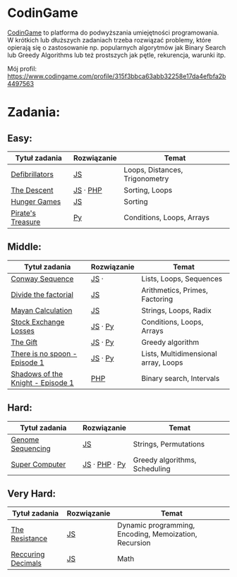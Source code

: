 # CodinGame 
[CodinGame](https://www.codingame.com/home) to platforma do podwyższania umiejętności programowania.  
W krótkich lub dłuższych zadaniach trzeba rozwiązać problemy, które opierają się o zastosowanie np. popularnych algorytmów jak Binary Search lub Greedy Algorithms lub też prostszych jak pętle, rekurencja, warunki itp.

Mój profil: https://www.codingame.com/profile/315f3bbca63abb32258e17da4efbfa2b4497563

# Zadania:

## Easy: 
| Tytuł zadania                                                                 | Rozwiązanie                                                                                                                                                                       | Temat                          |
| ----------------------------------------------------------------------------- | --------------------------------------------------------------------------------------------------------------------------------------------------------------------------------- | ------------------------------ |
| [Defibrillators](https://www.codingame.com/training/easy/defibrillators)      | [JS](https://github.com/capo1/codinggames/blob/master/easy/js/easy-defibrillators.js)                                                                                             | Loops, Distances, Trigonometry |
| [The Descent](https://www.codingame.com/training/easy/the-descent)            | [JS](https://github.com/capo1/codinggames/blob/master/easy/js/easy-the-descent.js) &middot; [PHP](https://github.com/capo1/codinggames/blob/master/easy/php/easy-the-descent.php) | Sorting, Loops                 |
| [Hunger Games](https://www.codingame.com/training/easy/hunger-games)          | [JS](https://github.com/capo1/codinggames/blob/master/easy/js/easy-hunger-games.js)                                                                                               | Sorting                        |
| [Pirate's Treasure](https://www.codingame.com/training/easy/pirates-treasure) | [Py](https://github.com/capo1/codinggames/blob/master/easy/py/easy-pirates-treasure)                                                                                              | Conditions, Loops, Arrays      |


## Middle: 
| Tytuł zadania                                                                                             | Rozwiązanie                                                                                                                                                                                                | Temat                                |
| --------------------------------------------------------------------------------------------------------- | ---------------------------------------------------------------------------------------------------------------------------------------------------------------------------------------------------------- | ------------------------------------ |
| [Conway Sequence](https://www.codingame.com/training/medium/conway-sequence)                              | [JS](https://github.com/capo1/codinggames/blob/master/medium/js/medium-conaway-sequence.js) &middot;                                                                                                       | Lists, Loops, Sequences              |
| [Divide the factorial](https://www.codingame.com/training/medium/divide-the-factorial)                    | [JS](https://github.com/capo1/codinggames/blob/master/medium/js/medium-divide-the-factorial.js)                                                                                                            | Arithmetics, Primes, Factoring       |
| [Mayan Calculation](https://www.codingame.com/training/medium/mayan-calculation)                          | [JS](https://github.com/capo1/codinggames/blob/master/medium/js/medium-mayan-calculation.js)                                                                                                               | Strings, Loops, Radix                |
| [Stock Exchange Losses](https://www.codingame.com/training/medium/stock-exchange-losses)                  | [JS](https://github.com/capo1/codinggames/blob/master/medium/js/medium-stock-exchange-losses.js) &middot; [Py](https://github.com/capo1/codinggames/blob/master/medium/py/medium-stock-exchange-losses.py) | Conditions, Loops, Arrays            |
| [The Gift](https://www.codingame.com/training/medium/the-gift)                                            | [JS](https://github.com/capo1/codinggames/blob/master/medium/js/medium-the-gift.js) &middot; [Py](https://github.com/capo1/codinggames/blob/master/medium/py/medium-the-gift.py)                           | Greedy algorithm                     |
| [There is no spoon - Episode 1](https://www.codingame.com/training/medium/there-is-no-spoon-episode-1)    | [JS](https://github.com/capo1/codinggames/blob/master/medium/js/medium-there-is-no-spoon-ep1.js) &middot; [Py](https://github.com/capo1/codinggames/blob/master/medium/py/medium-there-is-no-spoon-ep1.py) | Lists, Multidimensional array, Loops |
| [Shadows of the Knight - Episode 1](https://www.codingame.com/ide/puzzle/shadows-of-the-knight-episode-1) | [PHP](https://github.com/capo1/codinggames/blob/master/medium/php/mediun-shadows-of-the-knight-episode-1.php)                                                                                              | Binary search, Intervals             |



## Hard: 
| Tytuł zadania                                                                  | Rozwiązanie                                                                                                                                                                                                                                                                            | Temat                         |
| ------------------------------------------------------------------------------ | -------------------------------------------------------------------------------------------------------------------------------------------------------------------------------------------------------------------------------------------------------------------------------------- | ----------------------------- |
| [Genome Sequencing](https://www.codingame.com/training/hard/genome-sequencing) | [JS](https://github.com/capo1/codinggames/blob/master/hard/js/hard-genome-sequencing.js)                                                                                                                                                                                               | Strings, Permutations         |
| [Super Computer](https://www.codingame.com/training/hard/super-computer)       | [JS](https://github.com/capo1/codinggames/blob/master/hard/js/hard-super-computer.js) &middot; [PHP](https://github.com/capo1/codinggames/blob/master/hard/php/hard-super-computer.php) &middot; [Py](https://github.com/capo1/codinggames/blob/master/hard/js/hard-super-computer.py) | Greedy algorithms, Scheduling |



## Very Hard: 
| Tytuł zadania                                                                      | Rozwiązanie                                                                                         | Temat                                                 |
| ---------------------------------------------------------------------------------- | --------------------------------------------------------------------------------------------------- | ----------------------------------------------------- |
| [The Resistance](https://www.codingame.com/training/expert/the-resistance)         | [JS](https://github.com/capo1/codinggames/blob/master/very-hard/js/very-hard-the-resistance.js)     | Dynamic programming, Encoding, Memoization, Recursion |
| [Reccuring Decimals](https://www.codingame.com/training/expert/recurring-decimals) | [JS](https://github.com/capo1/codinggames/blob/master/very-hard/js/very-hard-recurring-decimals.js) | Math                                                  |






